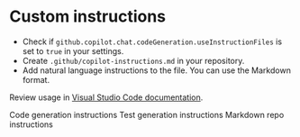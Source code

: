 # Custom instructions
- Check if `github.copilot.chat.codeGeneration.useInstructionFiles` is set to `true` in your settings.
- Create `.github/copilot-instructions.md` in your repository.
- Add natural language instructions to the file. You can use the Markdown format.

Review usage in [Visual Studio Code documentation](https://code.visualstudio.com/docs/copilot/copilot-customization#_use-a-githubcopilotinstructionsmd-file).

Code generation instructions
Test generation instructions
Markdown repo instructions

